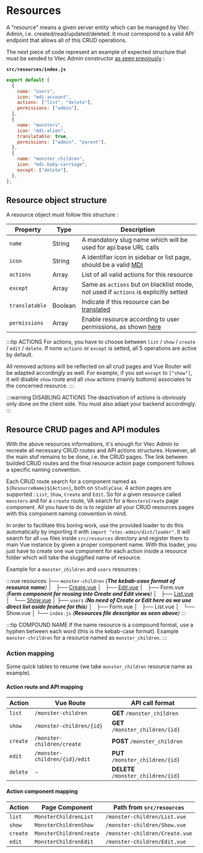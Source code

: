 # Resources

A "resource" means a given server entity which can be managed by Vtec Admin, i.e. created/read/updated/deleted. It must correspond to a valid API endpoint that allows all of this CRUD operations.

The next piece of code represent an example of expected structure that must be sended to Vtec Admin constructor [as seen previously](admin) :

**`src/resources/index.js`**

```js
export default [
  {
    name: "users",
    icon: "mdi-account",
    actions: ["list", "delete"],
    permissions: ["admin"],
  },
  {
    name: "monsters",
    icon: "mdi-alien",
    translatable: true,
    permissions: ["admin", "parent"],
  },
  {
    name: "monster_children",
    icon: "mdi-baby-carriage",
    except: ["delete"],
  },
];
```

## Resource object structure

A resource object must follow this structure :

| Property       | Type    | Description                                                                                          |
| -------------- | ------- | ---------------------------------------------------------------------------------------------------- |
| `name`         | String  | A mandatory slug name which will be used for api base URL calls                                      |
| `icon`         | String  | A identifier icon in sidebar or list page, should be a valid [MDI](https://materialdesignicons.com/) |
| `actions`      | Array   | List of all valid actions for this resource                                                          |
| `except`       | Array   | Same as `actions` but on blacklist mode, not used if `actions` is explicitly setted                  |
| `translatable` | Boolean | Indicate if this resource can be [translated](i18n#translation)                                      |
| `permissions`  | Array   | Enable resource according to user permissions, as shown [here](authorization#resource)               |

:::tip ACTIONS
For actions, you have to choose between `list` / `show` / `create` / `edit` / `delete`. If none `actions` or `except` is setted, all 5 operations are active by default.

All removed actions will be reflected on all crud pages and Vue Router will be adapted accordingly as well. For example, if you set `except` to `["show"]`, it will disable `show` route and all `show` actions (mainly buttons) associates to the concerned resource.
:::

:::warning DISABLING ACTIONS
The deactivation of actions is obviously only done on the client side. You must also adapt your backend accordingly.
:::

## Resource CRUD pages and API modules

With the above resources informations, it's enough for Vtec Admin to recreate all necessary CRUD routes and API actions structures. However, all the main stuf remains to be done, i.e. the CRUD pages. The link between builded CRUD routes and the final resource action page component follows a specific naming convention.

Each CRUD route search for a component named as `${ResourceName}${Action}`, both on `StudlyCase`. 4 action pages are supported : `List`, `Show`, `Create` and `Edit`. So for a given resource called `monsters` and for a `create` route, VA search for a `MonstersCreate` page component. All you have to do is to register all your CRUD resources pages with this component naming convention in mind.

In order to facilitate this boring work, use the provided loader to do this automatically by importing it with `import "vtec-admin/dist/loader"`. It will search for all `vue` files inside `src/resources` directory and register them to main Vue instance by given a proper component name. With this loader, you just have to create one vue component for each action inside a resource folder which will take the sluggified name of resource.

Example for a `monster_children` and `users` resources :

:::vue
resources
├── `monster-children` _(**The kebab-case format of resource name**)_
│   ├── [Create.vue](components/crud#create)
│   ├── [Edit.vue](components/crud#edit)
│   ├── Form.vue _(**Form component for reusing into Create and Edit views**)_
│   ├── [List.vue](components/list)
│   └── [Show.vue](components/crud#show)
│
├── `users` _(**No need of Create or Edit here as we use direct list aside feature for this**)_
│   ├── Form.vue
│   ├── List.vue
│   └── Show.vue
│
└── `index.js` _(**Resources file descriptor as seen above**)_
:::

:::tip COMPOUND NAME
If the name resource is a compound format, use a hyphen between each word (this is the kebab-case format). Example `monster-chrildren` for a resource named as `monster_children`.
:::

### Action mapping

Some quick tables to resume (we take `monster_children` resource name as example).

#### Action route and API mapping

| Action   | Vue Route                     | API call format                     |
| -------- | ----------------------------- | ----------------------------------- |
| `list`   | `/monster-children`           | **GET** `/monster_children`         |
| `show`   | `/monster-children/{id}`      | **GET** `/monster_children/{id}`    |
| `create` | `/monster-children/create`    | **POST** `/monster_children`        |
| `edit`   | `/monster-children/{id}/edit` | **PUT** `/monster_children/{id}`    |
| `delete` | -                             | **DELETE** `/monster_children/{id}` |

#### Action component mapping

| Action   | Page Component          | Path from `src/resources`      |
| -------- | ----------------------- | ------------------------------ |
| `list`   | `MonsterChildrenList`   | `/monster-children/List.vue`   |
| `show`   | `MonsterChildrenShow`   | `/monster-children/Show.vue`   |
| `create` | `MonsterChildrenCreate` | `/monster-children/Create.vue` |
| `edit`   | `MonsterChildrenEdit`   | `/monster-children/Edit.vue`   |
